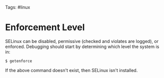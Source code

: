 Tags: #linux 

# Enforcement Level
SELinux can be disabled, permissive (checked and violates are logged), or enforced.  Debugging should start by determining which level the system is in:

```
$ getenforce
```

If the above command doesn't exist, then SELinux isn't installed.